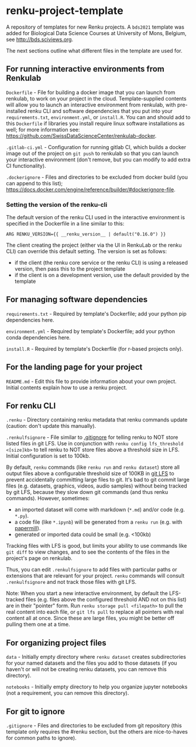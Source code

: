 # renku-project-template

A repository of templates for new Renku projects. A `bds2021` template was added for Biological Data Science Courses at University of Mons, Belgium, see <http://bds.sciviews.org>.

The next sections outline what different files in the template are used for.

## For running interactive environments from Renkulab

`Dockerfile` - File for building a docker image that you can launch from renkulab, to work on your project in the cloud. Template-supplied contents will allow you to launch an interactive environment from renkulab, with pre-installed renku CLI and software dependencies that you put into your `requirements.txt`, `environment.yml`, or `install.R`. You can and should add to this `Dockerfile` if libraries you install require linux software installations as well; for more information see: <https://github.com/SwissDataScienceCenter/renkulab-docker>.

`.gitlab-ci.yml` - Configuration for running gitlab CI, which builds a docker image out of the project on `git push` to renkulab so that you can launch your interactive environment (don't remove, but you can modify to add extra CI functionality).

`.dockerignore` - Files and directories to be excluded from docker build (you can append to this list); <https://docs.docker.com/engine/reference/builder/#dockerignore-file>.

### Setting the version of the renku-cli

The default version of the renku CLI used in the interactive environment is specified in the Dockerfile in a line similar to this:

    ARG RENKU_VERSION={{ __renku_version__ | default("0.16.0") }}

The client creating the project (either via the UI in RenkuLab or the renku CLI) can override this default setting. The version is set as follows:

-   if the client (the renku core service or the renku CLI) is using a released version, then pass this to the project template
-   if the client is on a development version, use the default provided by the template

## For managing software dependencies

`requirements.txt` - Required by template's Dockerfile; add your python pip dependencies here.

`environment.yml` - Required by template's Dockerfile; add your python conda dependencies here.

`install.R` - Required by template's Dockerfile (for r-based projects only).

## For the landing page for your project

`README.md` - Edit this file to provide information about your own project. Initial contents explain how to use a renku project.

## For renku CLI

`.renku` - Directory containing renku metadata that renku commands update (caution: don't update this manually).

`.renkulfsignore` - File similar to [.gitignore](https://git-scm.com/docs/gitignore) for telling renku to NOT store listed files in git LFS. Use in conjunction with `renku config lfs_threshold <[size]kb>` to tell renku to NOT store files above a threshold size in LFS. Initial configuration is set to 100kb.

By default, `renku` commands (like `renku run` and `renku dataset`) store all output files above a configurable threshold size of 100KB in [git LFS](https://git-lfs.github.com/) to prevent accidentally committing large files to git. It's bad to git commit large files (e.g. datasets, graphics, videos, audio samples) without being tracked by git LFS, because they slow down git commands (and thus renku commands). However, sometimes:

-   an imported dataset will come with markdown (`*.md`) and/or code (e.g. `*.py`).
-   a code file (like `*.ipynb`) will be generated from a `renku run` (e.g. with [papermill](https://papermill.readthedocs.io/en/latest/)).
-   generated or imported data could be small (e.g. \<100kb)

Tracking files with LFS is good, but limits your ability to use commands like `git diff` to view changes, and to see the contents of the files in the project's page on renkulab.

Thus, you can edit `.renkulfsignore` to add files with particular paths or extensions that are relevant for your project. `renku` commands will consult `.renkulfsignore` and not track those files with git LFS.

Note: When you start a new interactive environment, by default the LFS-tracked files (e.g. files above the configured threshold AND not on this list) are in their "pointer" form. Run `renku storage pull <filepath>` to pull the real content into each file, or `git lfs pull` to replace all pointers with real content all at once. Since these are large files, you might be better off pulling them one at a time.

## For organizing project files

`data` - Initially empty directory where `renku dataset` creates subdirectories for your named datasets and the files you add to those datasets (if you haven't or will not be creating renku datasets, you can remove this directory).

`notebooks` - Initially empty directory to help you organize jupyter notebooks (not a requirement, you can remove this directory).

## For git to ignore

`.gitignore` - Files and directories to be excluded from git repository (this template only requires the \#renku section, but the others are nice-to-haves for common paths to ignore).
